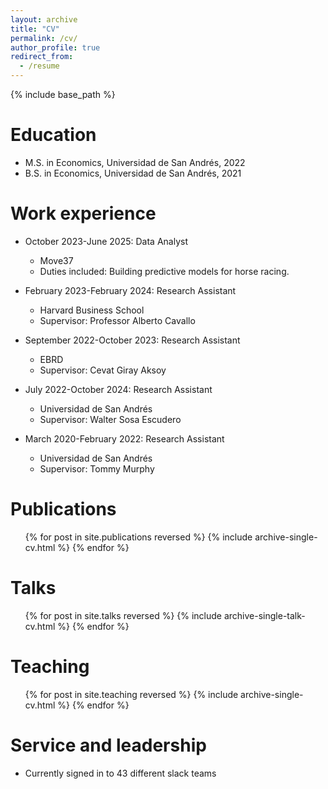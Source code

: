 ```yaml
---
layout: archive
title: "CV"
permalink: /cv/
author_profile: true
redirect_from:
  - /resume
---
```


{% include base_path %}

Education
======
* M.S. in Economics, Universidad de San Andrés, 2022
* B.S. in Economics, Universidad de San Andrés, 2021

Work experience
======
* October 2023-June 2025: Data Analyst
  * Move37
  * Duties included: Building predictive models for horse racing.

* February 2023-February 2024: Research Assistant
  * Harvard Business School
  * Supervisor: Professor Alberto Cavallo
    
* September 2022-October 2023: Research Assistant
  * EBRD
  * Supervisor: Cevat Giray Aksoy
    
* July 2022-October 2024: Research Assistant
  * Universidad de San Andrés
  * Supervisor: Walter Sosa Escudero
    
* March 2020-February 2022: Research Assistant
  * Universidad de San Andrés
  * Supervisor: Tommy Murphy

Publications
======
  <ul>{% for post in site.publications reversed %}
    {% include archive-single-cv.html %}
  {% endfor %}</ul>
  
Talks
======
  <ul>{% for post in site.talks reversed %}
    {% include archive-single-talk-cv.html  %}
  {% endfor %}</ul>
  
Teaching
======
  <ul>{% for post in site.teaching reversed %}
    {% include archive-single-cv.html %}
  {% endfor %}</ul>
  
Service and leadership
======
* Currently signed in to 43 different slack teams
